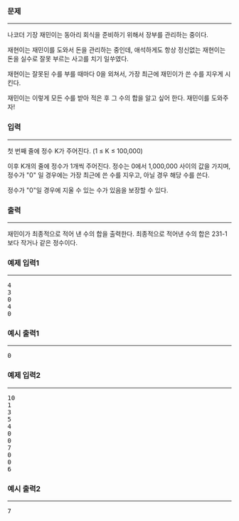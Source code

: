### 문제

---

<p>나코더 기장 재민이는 동아리 회식을 준비하기 위해서 장부를 관리하는 중이다.</p>
<p>재현이는 재민이를 도와서 돈을 관리하는 중인데, 애석하게도 항상 정신없는 재현이는 돈을 실수로 잘못 부르는 사고를 치기 일쑤였다.</p>
<p>재현이는 잘못된 수를 부를 때마다 0을 외쳐서, 가장 최근에 재민이가 쓴 수를 지우게 시킨다.</p>
<p>재민이는 이렇게 모든 수를 받아 적은 후 그 수의 합을 알고 싶어 한다. 재민이를 도와주자!</p>


### 입력

---

<p>첫 번째 줄에 정수 K가 주어진다. (1 ≤ K ≤ 100,000)</p>
<p>이후 K개의 줄에 정수가 1개씩 주어진다. 정수는 0에서 1,000,000 사이의 값을 가지며, 정수가 "0" 일 경우에는 가장 최근에 쓴 수를 지우고, 아닐 경우 해당 수를 쓴다.</p>
<p>정수가 "0"일 경우에 지울 수 있는 수가 있음을 보장할 수 있다.</p>


### 출력

---

<p>재민이가 최종적으로 적어 낸 수의 합을 출력한다. 최종적으로 적어낸 수의 합은 231-1보다 작거나 같은 정수이다.</p>

### 예제 입력1

---

<pre>
4
3
0
4
0
</pre>

### 예시 출력1

---

<pre>
0
</pre>

### 예제 입력2

---

<pre>
10
1
3
5
4
0
0
7
0
0
6
</pre>

### 예시 출력2

---

<pre>
7
</pre>



